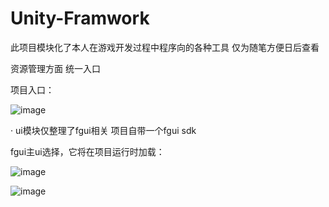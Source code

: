 # Unity-Framwork
此项目模块化了本人在游戏开发过程中程序向的各种工具
仅为随笔方便日后查看

资源管理方面 统一入口

项目入口：

![image](https://user-images.githubusercontent.com/71002504/161743269-14b534f1-9a6a-4a65-81ed-4bb25ae3431a.png)



· ui模块仅整理了fgui相关  项目自带一个fgui sdk

fgui主ui选择，它将在项目运行时加载：
  
![image](https://user-images.githubusercontent.com/71002504/161743816-a17ef5f5-f854-44aa-bca3-ff10cfe1f368.png)
  
![image](https://user-images.githubusercontent.com/71002504/161743443-584f2d82-f426-43f3-8f5d-1137f46b0955.png)
